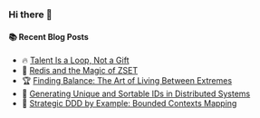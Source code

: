 ### Hi there 👋

<!--
**jorzel/jorzel** is a ✨ _special_ ✨ repository because its `README.md` (this file) appears on your GitHub profile.

Here are some ideas to get you started:

- 🔭 I’m currently working on ...
- 🌱 I’m currently learning ...
- 👯 I’m looking to collaborate on ...
- 🤔 I’m looking for help with ...
- 💬 Ask me about ...
- 📫 How to reach me: ...
- 😄 Pronouns: ...
- ⚡ Fun fact: ...
-->

#### :books: Recent Blog Posts
<!-- BLOGPOSTS:START -->
 - 🔥 [Talent Is a Loop, Not a Gift](https://medium.com/mentally-mosaic/talent-as-a-system-17ac05b8950a?source=rss-607ede630b31------2)
 - 📰 [Redis and the Magic of ZSET](https://levelup.gitconnected.com/redis-and-the-magic-of-zset-732dbbfbb22a?source=rss-607ede630b31------2)
 - 🏆 [Finding Balance: The Art of Living Between Extremes](https://medium.com/@orzel.jarek/finding-balance-the-art-of-living-between-extremes-05cad4064ed9?source=rss-607ede630b31------2)
 - 🔘 [Generating Unique and Sortable IDs in Distributed Systems](https://levelup.gitconnected.com/generating-unique-and-sortable-ids-in-distributed-systems-e0bb7a008dab?source=rss-607ede630b31------2)
 - 📰 [Strategic DDD by Example: Bounded Contexts Mapping](https://levelup.gitconnected.com/strategic-ddd-by-example-bounded-contexts-mapping-d94ffcd45954?source=rss-607ede630b31------2)<!-- BLOGPOSTS:END -->